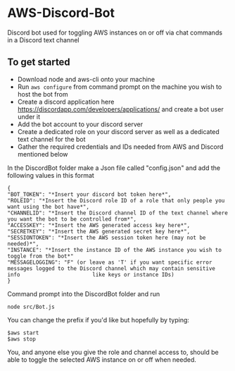 # AWS-Discord-Bot
Discord bot used for toggling AWS instances on or off via chat commands in a Discord text channel

## To get started
* Download node and aws-cli onto your machine
* Run `aws configure` from command prompt on the machine you wish to host the bot from
* Create a discord application here https://discordapp.com/developers/applications/ and create a bot user under it
* Add the bot account to your discord server
* Create a dedicated role on your discord server as well as a dedicated text channel for the bot
* Gather the required credentials and IDs needed from AWS and Discord mentioned below

In the DiscordBot folder make a Json file called "config.json" and add the following values in this format 
```
{
"BOT_TOKEN": "*Insert your discord bot token here*",
"ROLEID": "*Insert the Discord role ID of a role that only people you want using the bot have*",
"CHANNELID": "*Insert the Discord channel ID of the text channel where you want the bot to be controlled from*",
"ACCESSKEY": "*Insert the AWS generated access key here*",
"SECRETKEY": "*Insert the AWS generated secret key here*",
"SESSIONTOKEN": "*Insert the AWS session token here (may not be needed)*",
"INSTANCE": "*Insert the instance ID of the AWS instance you wish to toggle from the bot*"
"MESSAGELOGGING": "F" (or leave as 'T' if you want specific error messages logged to the Discord channel which may contain sensitive info                       like keys or instance IDs)
}
```

Command prompt into the DiscordBot folder and run 
```
node src/Bot.js
```
You can change the prefix if you'd like but hopefully by typing: 
``` 
$aws start
$aws stop
```
You, and anyone else you give the role and channel access to, should be able to toggle the selected AWS instance on or off when needed.
